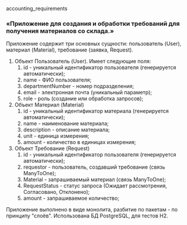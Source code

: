 accounting_requirements
### «Приложение для создания и обработки требований для получения материалов со склада.»

Приложение содержит три основных сущности: пользователь (User), материал (Material), требование (заявка, Request).
1. Объект Пользователь (User). Имеет следующие поля:
   1. id - уникальный идентификатор пользователя (генерируется автоматически);
   2. name - ФИО пользователя;
   3. departmentNumber - номер подразделения;
   4. email - электронная почта (уникальный параметр);
   5. role - роль (создание или обработка запросов);
2. Объект Материал (Material)
   1. id - уникальный идентификатор материала (генерируется автоматически);
   2. name - наименование материала;
   3. description - описание материала;
   4. unit - единица измерения;
   5. amount - количество в единицах измерения;
3. Объект Требование (Request)
   1. id - уникальный идентификатор пользователя (генерируется автоматически);
   2. requestor - пользователь, создавший требование (связь ManyToOne);
   3. Material - запрашиваемый материал (связь ManyToOne);
   4. RequestStatus - статус запроса (Ожидает рассмотрения, Согласовано, Отклонено);
   5. amount - запрашиваемое количество;

Приложение выполнено в виде монолита, разбитие по пакетам - по принципу "слоёв".
Использована БД PostgreSQL, для тестов H2.